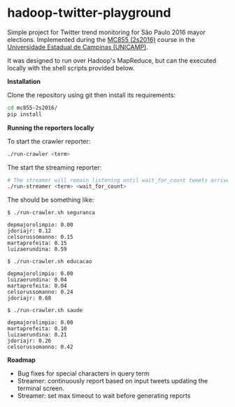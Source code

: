 hadoop-twitter-playground
=========================

Simple project for Twitter trend monitoring for São Paulo 2016 mayor elections. Implemented during the [MC855 (2s2016)](www.ic.unicamp.br/~islene/2s2016-projetos/) course in the [Universidade Estadual de Campinas (UNICAMP)](http://www.ic.unicamp.br/).

It was designed to run over Hadoop's MapReduce, but can the executed locally with the shell scripts provided below.

**Installation**

Clone the repository using git then install its requirements:
```sh
cd mc855-2s2016/
pip install
```

**Running the reporters locally**

To start the crawler reporter:
```sh
./run-crawler <term>
```

The start the streaming reporter:
```sh
# The streamer will remain listening until wait_for_count tweets arrives with the supplied term.
./run-streamer <term> <wait_for_count>
```

The should be something like:
```
$ ./run-crawler.sh seguranca

depmajorolimpio: 0.00
jdoriajr: 0.12
celsorussomanno: 0.15
martaprefeita: 0.15
luizaerundina: 0.59

$ ./run-crawler.sh educacao

depmajorolimpio: 0.00
luizaerundina: 0.04
martaprefeita: 0.04
celsorussomanno: 0.24
jdoriajr: 0.68

$ ./run-crawler.sh saude

depmajorolimpio: 0.00
martaprefeita: 0.10
luizaerundina: 0.21
jdoriajr: 0.26
celsorussomanno: 0.42
```

**Roadmap**

- Bug fixes for special characters in query term
- Streamer: continuously report based on input tweets updating the terminal screen.
- Streamer: set max timeout to wait before generating reports
